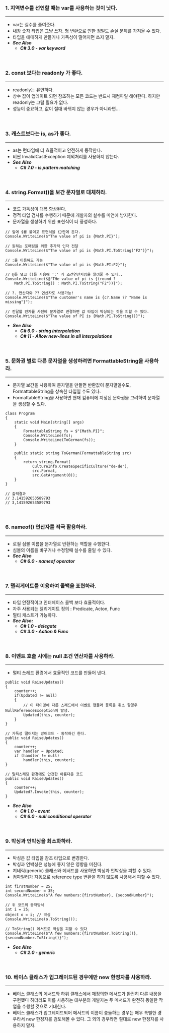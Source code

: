 ### 1. 지역변수를 선언할 때는 var를 사용하는 것이 낫다.
---
- var는 실수를 줄여준다.
- 내장 숫자 타입은 그냥 쓰자. 형 변환으로 인한 정밀도 손실 문제를 가져올 수 있다.
- 타입을 애매하게 만들거나 가독성이 떨어지면 쓰지 말자.
- ***See Also***
    - ***C# 3.0 - var keyword***


　

### 2. const 보다는 readonly 가 좋다.
---
- readonly는 유연하다.
- 상수 값이 업데이트 되면 참조하는 모든 코드는 반드시 재컴파일 해야한다. 하지만 readonly는 그럴 필요가 없다.
- 성능이 중요하고, 값이 절대 바뀌지 않는 경우가 아니라면…


　

### 3. 캐스트보다는 is, as가 좋다.
---
- as는 런타임에 더 효율적이고 안전하게 동작한다.
- 비싼 InvalidCastException 예외처리를 사용하지 않는다.
- ***See Also***
    - ***C# 7.0 - is pattern matching***


　
‌
### 4. string.Format()을 보간 문자열로 대체하라.
---
- 코드 가독성이 대폭 향상된다.
- 정적 타입 검사를 수행하기 때문에 개발자의 실수를 미연에 방지한다.
- 문자열을 생성하기 위한 표현식이 더 풍성하다.
```
// 앞에 $를 붙이고 표현식을 {}안에 둔다.
Console.WriteLine($"The value of pi is {Math.PI}");
 
// 원하는 포매팅을 위한 추가적 인자 전달
Console.WriteLine($"The value of pi is {Math.PI.ToString("F2")}");
 
// :을 이용해도 가능
Console.WriteLine($"The value of pi is {Math.PI:F2}");
 
// @를 넣고 ()를 사용해 ':' 가 조건연산자임을 알려줄 수 있다..
Console.WriteLine($@"THe value of pi is {(round ?
    Math.PI.ToString() : Math.PI.ToString("F2"))}");
 
// ?. 연산자와 ?? 연산자도 사용가능!
Console.WriteLine($"The customer's name is {c?.Name ?? "Name is missing"}");
 
// 전달할 인자를 사전에 문자열로 변경하면 값 타입이 박싱되는 것을 피할 수 있다.
Console.WriteLine($"The value of PI is {Math.PI.ToString()}");
```
- ***See Also***
    - ***C# 6.0 - string interpolation***
    - ***C# 11 - Allow new-lines in all interpolations***


　

### 5. 문화권 별로 다른 문자열을 생성하려면 FormattableString을 사용하라.
---
- 문자열 보간을 사용하여 문자열을 만들면 반환값이 문자열일수도, FormattableString을 상속한 타입일 수도 있다.
- FormattableString을 사용하면 현재 컴퓨터에 지정된 문화권을 고려하여 문자열을 생성할 수 있다.
```
class Program
{
    static void Main(string[] args)
    {
        FormattableString fs = $"{Math.PI}";
        Console.WriteLine(fs);
        Console.WriteLine(ToGerman(fs));
    }
 
    public static string ToGerman(FormattableString src)
    {
        return string.Format(
            CultureInfo.CreateSpecificCulture("de-de"),
            src.Format,
            src.GetArgument(0));
    }
}
 
// 출력결과
// 3.141592653589793
// 3,141592653589793
```


　

### 6. nameof() 연산자를 적극 활용하라.
---
- 로컬 심볼 이름을 문자열로 반환하는 역할을 수행한다.
- 심볼의 이름을 바꾸거나 수정할때 실수를 줄일 수 있다.
- ***See Also***
    - ***C# 6.0 - nameof operator***
‌

　

### 7. 델리게이트를 이용하여 콜백을 표현하라.
--- 
- 타입 안정적이고 인터페이스 콜백 보다 효율적이다.
- 자주 사용되는 델리게이트 정의 : Predicate<T>, Acton<T>, Func<T>
- 멀티 캐스트가 가능하다.
- ***See Also:***
    - ***C# 1.0 - delegate***
    - ***C# 3.0 - Action & Func***
‌

　

### 8. 이벤트 호출 시에는 null 조건 연산자를 사용하라.
---    
- 멀티 쓰레드 환경에서 효율적인 코드를 만들어 낸다.
```
public void RaiseUpdates()
{
    counter++;
    if(Updated != null)
    {
        // 이 타이밍에 다른 스레드에서 이벤트 핸들러 등록을 취소 할경우 NullReferenceException이 발생.
        Updated(this, counter);
    }
}
 
// 가독성 떨어지는 방어코드 - 동작하긴 한다.
public void RaiseUpdates()
{
    counter++;
    var handler = Updated;
    if (handler != null)
        handler(this, counter);
}
 
// 멀티스레딩 환경에도 안전한 아름다운 코드
public void RaiseUpdates()
{
    counter++;
    Updated?.Invoke(this, counter);
}
```
- ***See Also***
    - ***C# 1.0 - event***
    - ***C# 6.0 - null conditional operator***
‌

　

### 9. 박싱과 언박싱을 최소화하라.
---
- 박싱은 값 타입을 참조 타입으로 변경한다.
- 박싱과 언박싱은 성능에 좋지 않은 영향을 미친다.
- 져네릭(generic) 클래스와 메서드를 사용하면 박싱과 언박싱을 피할 수 있다.
- 컴파일러가 자동으로 reference type 변환을 하지 않도록 사용해서 피할 수 있다.
```
int firstNumber = 25;
int secondNumber = 35;
Console.WriteLine($"A few numbers:{firstNumber}, {secondNumber}");
 
// 위 코드의 동작방식
int i = 25;
object o = i; // 박싱
Console.WriteLine(o.ToString());
 
// ToString() 메서드로 박싱을 피할 수 있다
Console.WriteLine($"A few numbers:{firstNumber.ToString()}, {secondNumber.ToString()}");
```
- ***See Also***
    - ***C# 2.0 - generic***


　

### 10. 베이스 클래스가 업그레이드된 경우에만 new 한정자를 사용하라.
---
- 베이스 클래스의 메서드와 하위 클래스에서 재정의한 메서드가 완전히 다른 내용을 구현했다 하더라도 이를 사용하는 대부분의 개발자는 두 메서드가 완전히 동일한 작업을 수행할 것으로 기대한다.
- 베이스 클래스가 업그레이드되어 메서드의 이름이 충돌하는 경우는 매우 특별한 경우라서 new 한정자를 검토해볼 수 있다. 그 외의 경우라면 절대로 new 한정자를 사용하지 말자.

